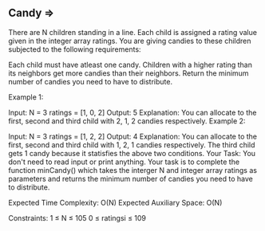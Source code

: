 Candy  =>
-----


There are N children standing in a line. Each child is assigned a rating value given in the integer array ratings.
You are giving candies to these children subjected to the following requirements:

Each child must have atleast one candy.
Children with a higher rating than its neighbors get more candies than their neighbors.
Return the minimum number of candies you need to have to distribute.

Example 1:

Input:
N = 3
ratings = [1, 0, 2]
Output: 
5
Explanation: 
You can allocate to the first, second and third child with 2, 1, 2 candies respectively.
Example 2:

Input:
N = 3
ratings = [1, 2, 2]
Output: 
4
Explanation: 
You can allocate to the first, second and third child with 1, 2, 1 candies respectively.
The third child gets 1 candy because it statisfies the above two conditions.
Your Task:
You don't need to read input or print anything. Your task is to complete the function minCandy() which takes the interger N and integer array ratings as parameters and returns the minimum number of candies you need to have to distribute.

Expected Time Complexity: O(N)
Expected Auxiliary Space: O(N)

Constraints:
1 ≤ N ≤ 105
0 ≤ ratingsi ≤ 109

